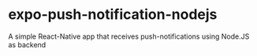 # expo-push-notification-nodejs
A simple React-Native app that receives push-notifications using Node.JS as backend
